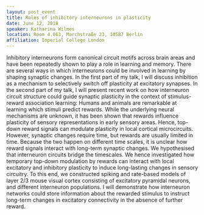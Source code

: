 ```yaml
---
layout: post_event
title: Roles of inhibitory interneurons in plasticity
date: June 12, 2018
speaker: Katharina Wilmes
location: Room 4.063, Marchstraße 23, 10587 Berlin
affiliation: Imperial College London
---
```


Inhibitory interneurons form canonical circuit motifs across brain areas and have been repeatedly shown to play a role in learning and memory. There are several ways in which interneurons could be involved in learning by shaping synaptic changes. In the first part of my talk, I will discuss inhibition as a mechanism to selectively switch off plasticity at excitatory synapses. In the second part of my talk, I will present recent work on how interneuron circuit structure could guide synaptic plasticity in the context of stimulus-reward association learning: Humans and animals are remarkable at learning which stimuli predict rewards. While the underlying neural mechanisms are unknown, it has been shown that rewards influence plasticity of sensory representations in early sensory areas.  Hence, top-down reward signals can modulate plasticity in local cortical microcircuits. However, synaptic changes require time, but rewards are usually limited in time. Because the two happen on different time scales, it is unclear how reward signals interact with long-term synaptic changes. We hypothesised that interneuron circuits bridge the timescales. We hence investigated how temporary top-down modulation by rewards can interact with local excitatory and inhibitory plasticity to induce long-lasting changes in sensory circuitry. To this end, we constructed spiking and rate-based models of layer 2/3 mouse visual cortex consisting of excitatory pyramidal neurons, and different interneuron populations. I will demonstrate how interneuron networks could store information about the rewarded stimulus to instruct long-term changes in excitatory connectivity in the absence of further reward. 
